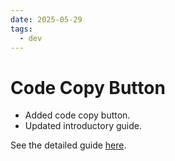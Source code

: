```yaml
---
date: 2025-05-29
tags:
  - dev
---
```


# Code Copy Button

- Added code copy button.
- Updated introductory guide.

<!-- more -->

See the detailed guide [here](https://squidfunk.github.io/mkdocs-material/reference/code-blocks/#code-copy-button).